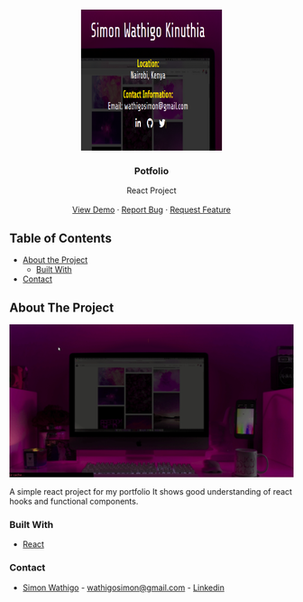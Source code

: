 <br />
<p align="center">
  <a href="https://simon-wathigo.netlify.com/">
    <img height="250" width="250" src="src/images/logo.png" alt="Logo">
  </a>

  <h3 align="center">Potfolio</h3>

  <p align="center">
    React Project
    <br />
    <br />
    <a href="https://simon-wathigo.netlify.com/">View Demo</a>
    ·
    <a href="https://github.com/wathigo/Portfolio/issues">Report Bug</a>
    ·
    <a href="https://github.com/wathigo/Portfolio/issues">Request Feature</a>
  </p>
</p>


<!-- TABLE OF CONTENTS -->
## Table of Contents

* [About the Project](#about-the-project)
  * [Built With](#built-with)
* [Contact](#Contact)




<!-- ABOUT THE PROJECT -->
## About The Project

  <a href="#">
    <img src="./src/images/home.gif" alt="Logo">
  </a>

A simple react project for my portfolio
It shows good understanding of react hooks and functional components.



### Built With
* [React](https://reactjs.org/)


### Contact

* [Simon Wathigo](https://github.com/wathigo) - wathigosimon@gmail.com - [Linkedin](https://www.linkedin.com/in/simon-wathigo-445370183/)
